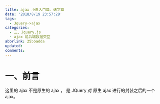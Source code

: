 ```yaml
---
title: ajax 小白入门篇、速学篇
date: '2018/8/19 23:57:28'
tags:
  - Jquery->ajax
categories:
  - 三、Jquery.js
  - ajax 前后端数据交互
abbrlink: 25bbadda
updated:
comments:
---
```

# 一、前言

这里的 ajax 不是原生的 ajax ， 是 JQuery 对 原生 ajax 进行的封装之后的一个 ajax。